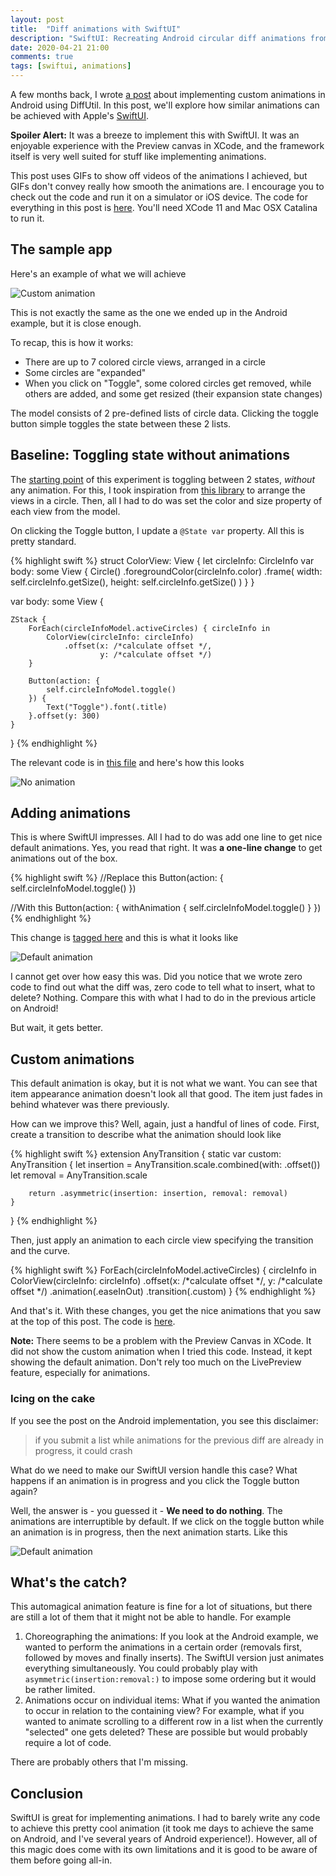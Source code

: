 ```yaml
---
layout: post
title:  "Diff animations with SwiftUI"
description: "SwiftUI: Recreating Android circular diff animations from a previous post using SwiftUI"
date: 2020-04-21 21:00
comments: true
tags: [swiftui, animations]
---
```


A few months back, I wrote [a post](https://kiranrao.in/blog/2020/01/12/diff-util-part3/) about implementing custom animations in Android using DiffUtil. In this post, we'll explore how similar animations can be achieved with Apple's [SwiftUI](https://developer.apple.com/documentation/swiftui).

**Spoiler Alert:** It was a breeze to implement this with SwiftUI. It was an enjoyable experience with the Preview canvas in XCode, and the framework itself is very well suited for stuff like implementing animations.

This post uses GIFs to show off videos of the animations I achieved, but GIFs don't convey really how smooth the animations are. I encourage you to check out the code and run it on a simulator or iOS device. The code for everything in this post is [here](https://github.com/curioustechizen/diff-animations-declarative-ui-frameworks). You'll need XCode 11 and Mac OSX Catalina to run it.

## The sample app

Here's an example of what we will achieve

<img src="/blog/assets/video/diff-circle-swiftui-custom.gif" alt="Custom animation" style="max-height: 448px; max-width: 207px;" />

This is not exactly the same as the one we ended up in the Android example, but it is close enough.

To recap, this is how it works:

  - There are up to 7 colored circle views, arranged in a circle
  - Some circles are "expanded"
  - When you click on "Toggle", some colored circles get removed, while others are added, and some get resized (their expansion state changes)

  The model consists of 2 pre-defined lists of circle data. Clicking the toggle button simple toggles the state between these 2 lists.

## Baseline: Toggling state without animations

The [starting point](https://github.com/curioustechizen/diff-animations-declarative-ui-frameworks/tree/swift_ui_no_animations/CircleDiffAnimationsSwiftUI) of this experiment is toggling between 2 states, _without_ any animation. For this, I took inspiration from [this library](https://github.com/christophedellac/CDCircularMenu) to arrange the views in a circle. Then, all I had to do was set the color and size property of each view from the model.

On clicking the Toggle button, I update a `@State var` property. All this is pretty standard.

{% highlight swift %}
struct ColorView: View {
    let circleInfo: CircleInfo
    var body: some View {
        Circle()
            .foregroundColor(circleInfo.color)
            .frame(
                width: self.circleInfo.getSize(),
                height: self.circleInfo.getSize()
        )
    }
}

var body: some View {
    
    ZStack {
        ForEach(circleInfoModel.activeCircles) { circleInfo in
            ColorView(circleInfo: circleInfo)
                .offset(x: /*calculate offset */,
                        y: /*calculate offset */)
        }
        
        Button(action: {
            self.circleInfoModel.toggle()
        }) {
            Text("Toggle").font(.title)
        }.offset(y: 300)
    }
    
}
{% endhighlight %}

The relevant code is in [this file](https://github.com/curioustechizen/diff-animations-declarative-ui-frameworks/blob/swift_ui_no_animations/CircleDiffAnimationsSwiftUI/CircleDiffAnimations/CircularArrangementView.swift) and here's how this looks

<img src="/blog/assets/video/diff-circle-swiftui-no-anims.gif" alt="No animation" style="max-height: 448px; max-width: 207px;" />

## Adding animations

This is where SwiftUI impresses. All I had to do was add one line to get nice default animations. Yes, you read that right. It was **a one-line change** to get animations out of the box.

{% highlight swift %}
//Replace this
Button(action: {
    self.circleInfoModel.toggle()
})

//With this
Button(action: {
    withAnimation { self.circleInfoModel.toggle() }
})
{% endhighlight %}

This change is [tagged here](https://github.com/curioustechizen/diff-animations-declarative-ui-frameworks/blob/swiftui_withAnimation_default/CircleDiffAnimationsSwiftUI/CircleDiffAnimations/CircularArrangementView.swift) and this is what it looks like

<img src="/blog/assets/video/diff-circle-swiftui-withAnimation.gif" alt="Default animation" style="max-height: 448px; max-width: 207px;" />

I cannot get over how easy this was. Did you notice that we wrote zero code to find out what the diff was, zero code to tell what to insert, what to delete? Nothing. Compare this with what I had to do in the previous article on Android!

But wait, it gets better.

## Custom animations

This default animation is okay, but it is not what we want. You can see that item appearance animation doesn't look all that good. The item just fades in behind whatever was there previously.

How can we improve this? Well, again, just a handful of lines of code. First, create a transition to describe what the animation should look like

{% highlight swift %}
extension AnyTransition {
    static var custom: AnyTransition {
        let insertion = AnyTransition.scale.combined(with: .offset())
        let removal = AnyTransition.scale
        
        return .asymmetric(insertion: insertion, removal: removal)
    }
}
{% endhighlight %}

Then, just apply an animation to each circle view specifying the transition and the curve.

{% highlight swift %}
ForEach(circleInfoModel.activeCircles) { circleInfo in
    ColorView(circleInfo: circleInfo)
        .offset(x: /*calculate offset */,
                y: /*calculate offset */)
    .animation(.easeInOut)
    .transition(.custom)
}
{% endhighlight %}

And that's it. With these changes, you get the nice animations that you saw at the top of this post. The code is [here](https://github.com/curioustechizen/diff-animations-declarative-ui-frameworks/blob/swiftui_custom_animation/CircleDiffAnimationsSwiftUI/CircleDiffAnimations/CircularArrangementView.swift).

**Note:** There seems to be a problem with the Preview Canvas in XCode. It did not show the custom animation when I tried this code. Instead, it kept showing the default animation. Don't rely too much on the LivePreview feature, especially for animations.

### Icing on the cake

If you see the post on the Android implementation, you see this disclaimer:

> if you submit a list while animations for the previous diff are already in progress, it could crash

What do we need to make our SwiftUI version handle this case? What happens if an animation is in progress and you click the Toggle button again?

Well, the answer is - you guessed it - **We need to do nothing**. The animations are interruptible by default. If we click on the toggle button while an animation is in progress, then the next animation starts. Like this

<img src="/blog/assets/video/diff-circle-swiftui-interruptible.gif" alt="Default animation" style="max-height: 448px; max-width: 207px;" />

## What's the catch?

This automagical animation feature is fine for a lot of situations, but there are still a lot of them that it might not be able to handle. For example

1. Choreographing the animations: If you look at the Android example, we wanted to perform the animations in a certain order (removals first, followed by moves and finally inserts). The SwiftUI version just animates everything simultaneously. You could probably play with `asymmetric(insertion:removal:)` to impose some ordering but it would be rather limited.
2. Animations occur on individual items: What if you wanted the animation to occur in relation to the containing view? For example, what if you wanted to animate scrolling to a different row in a list when the currently "selected" one gets deleted? These are possible but would probably require a lot of code.

There are probably others that I'm missing.

## Conclusion

SwiftUI is great for implementing animations. I had to barely write any code to achieve this pretty cool animation (it took me days to achieve the same on Android, and I've several years of Android experience!). However, all of this magic does come with its own limitations and it is good to be aware of them before going all-in.